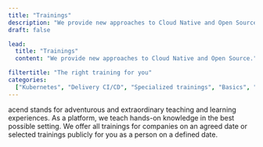 ```yaml
---
title: "Trainings"
description: "We provide new approaches to Cloud Native and Open Source."
draft: false

lead:
  title: "Trainings"
  content: "We provide new approaches to Cloud Native and Open Source."

filtertitle: "The right training for you"
categories:
  ["Kubernetes", "Delivery CI/CD", "Specialized trainings", "Basics", "Advanced"]
---
```


acend stands for adventurous and extraordinary teaching and learning experiences. As a platform, we teach hands-on knowledge in the best possible setting. We offer all trainings for companies on an agreed date or selected trainings publicly for you as a person on a defined date.
